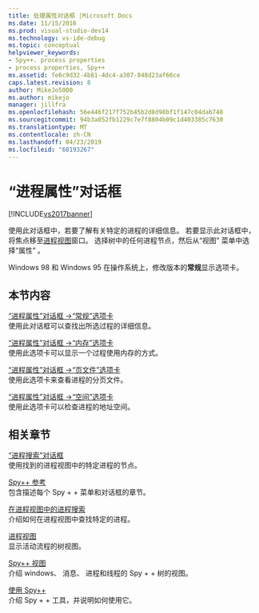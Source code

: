 ```yaml
---
title: 处理属性对话框 |Microsoft Docs
ms.date: 11/15/2016
ms.prod: visual-studio-dev14
ms.technology: vs-ide-debug
ms.topic: conceptual
helpviewer_keywords:
- Spy++. process properties
- process properties, Spy++
ms.assetid: fe6c9d32-4b81-4dc4-a307-848d23af66ce
caps.latest.revision: 8
author: MikeJo5000
ms.author: mikejo
manager: jillfra
ms.openlocfilehash: 56e446f217f752b45b2d8d98bf1f147c04dab748
ms.sourcegitcommit: 94b3a052fb1229c7e7f8804b09c1d403385c7630
ms.translationtype: MT
ms.contentlocale: zh-CN
ms.lasthandoff: 04/23/2019
ms.locfileid: "68193267"
---
```

# <a name="process-properties-dialog-box"></a>“进程属性”对话框
[!INCLUDE[vs2017banner](../includes/vs2017banner.md)]

使用此对话框中，若要了解有关特定的进程的详细信息。 若要显示此对话框中，将焦点移至[进程视图](../debugger/processes-view.md)窗口。 选择树中的任何进程节点，然后从“视图”  菜单中选择“属性”  。  
  
 Windows 98 和 Windows 95 在操作系统上，修改版本的**常规**显示选项卡。  
  
## <a name="in-this-section"></a>本节内容  
 [“进程属性”对话框 ->“常规”选项卡](../debugger/general-tab-thread-properties-dialog-box.md)  
 使用此对话框可以查找出所选过程的详细信息。  
  
 [“进程属性”对话框 ->“内存”选项卡](../debugger/memory-tab-process-properties-dialog-box.md)  
 使用此选项卡可以显示一个过程使用内存的方式。  
  
 [“进程属性”对话框 ->“页文件”选项卡](../debugger/page-file-tab-process-properties-dialog-box.md)  
 使用此选项卡来查看进程的分页文件。  
  
 [“进程属性”对话框 ->“空间”选项卡](../debugger/space-tab-process-properties-dialog-box.md)  
 使用此选项卡可以检查进程的地址空间。  
  
## <a name="related-sections"></a>相关章节  
 [“进程搜索”对话框](../debugger/process-search-dialog-box.md)  
 使用找到的进程视图中的特定进程的节点。  
  
 [Spy++ 参考](../debugger/spy-increment-reference.md)  
 包含描述每个 Spy + + 菜单和对话框的章节。  
  
 [在进程视图中的进程搜索](../debugger/how-to-search-for-a-process-in-processes-view.md)  
 介绍如何在进程视图中查找特定的进程。  
  
 [进程视图](../debugger/processes-view.md)  
 显示活动流程的树视图。  
  
 [Spy++ 视图](../debugger/spy-increment-views.md)  
 介绍 windows、 消息、 进程和线程的 Spy + + 树的视图。  
  
 [使用 Spy++](../debugger/using-spy-increment.md)  
 介绍 Spy + + 工具，并说明如何使用它。
